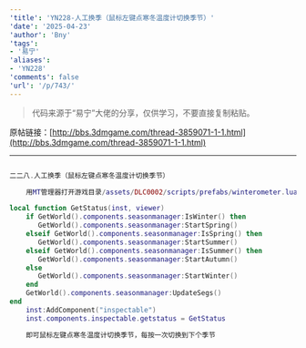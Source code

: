 ```yaml
---
'title': 'YN228-人工换季（鼠标左键点寒冬温度计切换季节）'
'date': '2025-04-23'
'author': 'Bny'
'tags':
- '易宁'
'aliases':
- 'YN228'
'comments': false
'url': '/p/743/'
---
```


> 代码来源于“易宁”大佬的分享，仅供学习，不要直接复制粘贴。

原帖链接：[http://bbs.3dmgame.com/thread-3859071-1-1.html](http://bbs.3dmgame.com/thread-3859071-1-1.html)

---

```lua  

二二八.人工换季（鼠标左键点寒冬温度计切换季节）

	用MT管理器打开游戏目录/assets/DLC0002/scripts/prefabs/winterometer.lua文件，将inst:AddComponent("inspectable")替换为以下内容：

local function GetStatus(inst, viewer)
	if GetWorld().components.seasonmanager:IsWinter() then
	   GetWorld().components.seasonmanager:StartSpring()
	elseif GetWorld().components.seasonmanager:IsSpring() then
	   GetWorld().components.seasonmanager:StartSummer()
	elseif GetWorld().components.seasonmanager:IsSummer() then
	   GetWorld().components.seasonmanager:StartAutumn()
	else
	   GetWorld().components.seasonmanager:StartWinter()
	end
	GetWorld().components.seasonmanager:UpdateSegs()
end
	inst:AddComponent("inspectable")
	inst.components.inspectable.getstatus = GetStatus

	即可鼠标左键点寒冬温度计切换季节，每按一次切换到下个季节

```  

